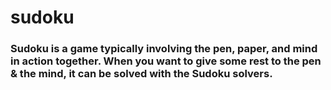 # sudoku
<h3>Sudoku is a game typically involving the pen, paper, and mind in action together. When you want to give some rest to the pen & the mind, it can be solved with the Sudoku solvers. </h3>
